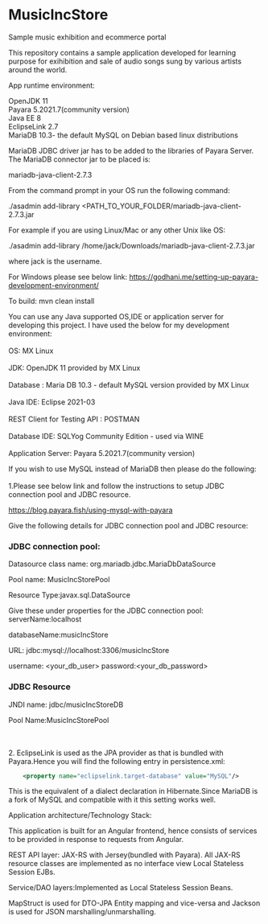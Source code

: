 # MusicIncStore
Sample music exhibition and ecommerce portal

This repository contains a sample application developed for learning purpose for exihibition and sale of audio songs sung by
various artists around the world.


App runtime environment:

OpenJDK 11
<br>
Payara 5.2021.7(community version)
<br>
Java EE 8
<br>
EclipseLink 2.7
<br>
MariaDB 10.3- the default MySQL on Debian based linux distributions

MariaDB JDBC driver jar has to be added to the libraries of Payara Server. The MariaDB connector jar to be placed is:

 mariadb-java-client-2.7.3 
 
From the command prompt in your OS run the following command:

./asadmin add-library <PATH_TO_YOUR_FOLDER/mariadb-java-client-2.7.3.jar

For example if you are using Linux/Mac or any other Unix like OS:

./asadmin add-library /home/jack/Downloads/mariadb-java-client-2.7.3.jar

where jack is the username.

For Windows please see below link:
https://godhani.me/setting-up-payara-development-environment/

To build:
mvn clean install

You can use any Java supported OS,IDE or application server for developing this project. I have used the below for my development environment:
<br>
<br>
			OS:    MX Linux 
<br>
<br>
			JDK:   OpenJDK 11 provided by MX Linux
<br>
<br>
			Database : Maria DB 10.3 - default MySQL version provided by MX Linux
<br>
<br>
			Java IDE:    Eclipse 2021-03
<br>
<br>
			REST Client for Testing API : POSTMAN
<br>
<br>
			Database IDE: SQLYog Community Edition - used via WINE
<br>
<br>
			Application Server: Payara 5.2021.7(community version)
	
If you wish to use MySQL instead of MariaDB then please do the following:
<br>
<br>
1.Please see below link and follow the instructions to setup JDBC connection pool and
JDBC resource.

https://blog.payara.fish/using-mysql-with-payara

Give the following details for JDBC connection pool and JDBC resource:

<h3>JDBC connection pool:</h3>
Datasource class name: org.mariadb.jdbc.MariaDbDataSource

Pool name: MusicIncStorePool

Resource Type:javax.sql.DataSource

Give these under properties for the JDBC connection pool:
serverName:localhost

databaseName:musicIncStore

URL: jdbc:mysql://localhost:3306/musicIncStore	

username: <your_db_user>
password:<your_db_password>

<h3>JDBC Resource</h3>

JNDI name: jdbc/musicIncStoreDB

Pool Name:MusicIncStorePool

<br>
<br>
2. EclipseLink is used as the JPA provider as that is bundled with Payara.Hence you will
find the following entry in persistence.xml:

```xml
	<property name="eclipselink.target-database" value="MySQL"/>
```

This is the equivalent of a dialect declaration in Hibernate.Since MariaDB is a fork of MySQL and compatible with it
this setting works well.

Application architecture/Technology Stack:

This application is built for an Angular frontend, hence consists of services to be provided in response to requests from Angular.

REST API layer: JAX-RS with Jersey(bundled with Payara). All JAX-RS resource classes are implemented as no interface view Local Stateless Session EJBs.

Service/DAO layers:Implemented as Local Stateless Session Beans.

MapStruct is used for DTO-JPA Entity mapping and vice-versa and Jackson is used for JSON marshalling/unmarshalling.